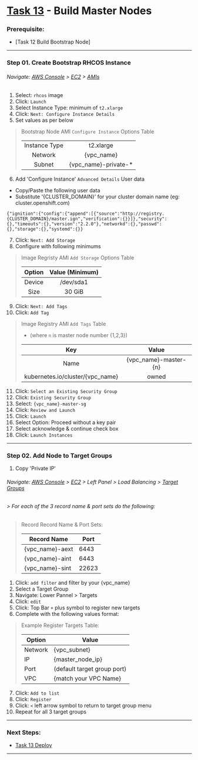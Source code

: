 # [Task 13](../tasks/nodes/) - Build Master Nodes
### Prerequisite:
  + [Task 12 Build Bootstrap Node]
---------------------------------------------------------------------------------
### Step 01\. Create Bootstrap RHCOS Instance
###### Navigate: [AWS Console] > [EC2] > [AMIs]
  1. Select: `rhcos` image
  2. Click: `Launch`
  3. Select Instance Type: minimum of `t2.xlarge`
  4. Click: `Next: Configure Instance Details`
  5. Set values as per below

>   Bootstrap Node AMI `Configure Instance` Options Table
>
>   |                |                      |
>   |:--------------:|:--------------------:|
>   | Instance Type  | t2.xlarge            |
>   | Network        | {vpc_name}           |
>   | Subnet         | {vpc_name}-private-* |

  6. Add 'Configure Instance' `Advanced Details` User data        
  - Copy/Paste the following user data        
  - Substitute '{CLUSTER\_DOMAIN}' for your cluster domain name (eg: cluster.openshift.com)
```
{"ignition":{"config":{"append":[{"source":"http://registry.{CLUSTER_DOMAIN}/master.ign","verification":{}}]},"security":{},"timeouts":{},"version":"2.2.0"},"networkd":{},"passwd":{},"storage":{},"systemd":{}}
```

  7. Click: `Next: Add Storage`
  8. Configure with following minimums
>   Image Regristy AMI `Add Storage` Options Table
>
>   | Option         | Value (Minimum)     |
>   |:--------------:|:-------------------:|
>   | Device         | /dev/sda1           |
>   | Size           | 30 GiB              |

  9. Click: `Next: Add Tags`
 10. Click: `Add Tag`
>   Image Registry AMI `Add Tags` Table
>   - (where `n` is master node number {1,2,3})
>
>   | Key                              | Value                     |
>   |:--------------------------------:|:-------------------------:|
>   | Name                             | {vpc_name}-master-{n}     |
>   | kubernetes.io/cluster/{vpc_name} | owned                     |

 11. Click: `Select an Existing Security Group`
 12. Click: `Existing Security Group`
 13. Select: `{vpc_name}-master-sg`
 14. Click: `Review and Launch`
 15. Click: `Launch`
 16. Select Option: Proceed without a key pair
 17. Select acknowledge & continue check box
 18. Click: `Launch Instances`

---------------------------------------------------------------------------------
### Step 02\. Add Node to Target Groups
 01. Copy 'Private IP'

###### Navigate: [AWS Console] > [EC2] > Left Panel > Load Balancing > [Target Groups]
######  > For each of the 3 record name & port sets do the following:
> Record Record Name & Port Sets:
>    
>   | Record Name     | Port  |
>   |-----------------|-------|
>   | {vpc_name}-aext |  6443 |
>   | {vpc_name}-aint |  6443 |
>   | {vpc_name}-sint | 22623 |
>

  1. Click: `add filter` and filter by your {vpc\_name}
  2. Select a Target Group
  3. Navigate: Lower Pannel > Targets
  4. Click: `edit` 
  5. Click: Top Bar ` + ` plus symbol to register new targets
  6. Complete with the following values format:
> Example Register Targets Table:
>    
>   | Option  | Value                       |
>   |---------|-----------------------------|
>   | Network | {vpc_subnet}                |
>   | IP      | {master_node_ip}            |
>   | Port    | (default target group port) |
>   | VPC     | {match your VPC Name}       |
>    

  7. Click: `Add to list` 
  8. Click: `Register` 
  9. Click: ` < ` left arrow symbol to return to target group menu
 10. Repeat for all 3 target groups

---------------------------------------------------------------------------------
### Next Steps:
  + [Task 13 Deploy]
--------------------------------------------------------------------------------
[EC2]:https://console.amazonaws-us-gov.com/ec2/home
[VPC]:https://console.amazonaws-us-gov.com/vpc/home
[AMIs]:https://console.amazonaws-us-gov.com/ec2/home#Images
[Instances]:https://console.amazonaws-us-gov.com/ec2/home#Instances
[Elastic IPs]:https://console.amazonaws-us-gov.com/vpc/home#Addresses
[AWS Console]:https://console.amazonaws-us-gov.com/console/home
[Route 53 DNS]:https://console.amazonaws-us-gov.com/route53/home
[Target Groups]:https://console.amazonaws-us-gov.com/ec2/home#TargetGroups
[Task 01 Prerequisites]:manual/01_Prerequisites.md
[Task 02 Stage Assets]:manual/02_StageAssets.md
[Task 03 Certificates]:manual/03_Certificates.md
[Task 04 Setup AWS VPC]:manual/04_SetupVPC.md
[Task 05 Configure Route53 DNS]:manual/05_Route53DNS.md
[Task 06 Setup Target Groups]:manual/06_TargetGroups.md
[Task 07 Setup Load Balancers]:manual/07_LoadBalancers.md
[Task 08 Setup Security Groups]:manual/08_SecurityGroups.md
[Task 09 Setup IAM Roles]:manual/09_IAMRoles.md
[Task 10 Image Registry Instance]:manual/10_ImageRegistryInstance.md
[Task 11 Image Registry Mirror & Services]:manual/11_ImageRegistryServices.md
[Task 12 Build Nodes]:manual/12_BuildBootstrap.md
[Task 13 Deploy]:manual/13_Deploy.md
